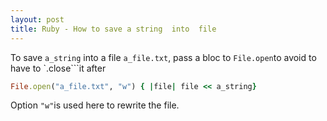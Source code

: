 ```yaml
---
layout: post
title: Ruby - How to save a string  into  file
---
```

To save `a_string` into a file `a_file.txt`, pass a bloc to `File.open`to avoid to have to `.close```it after 

```ruby
File.open("a_file.txt", "w") { |file| file << a_string}
```
Option `"w"`is used here to rewrite the file.
